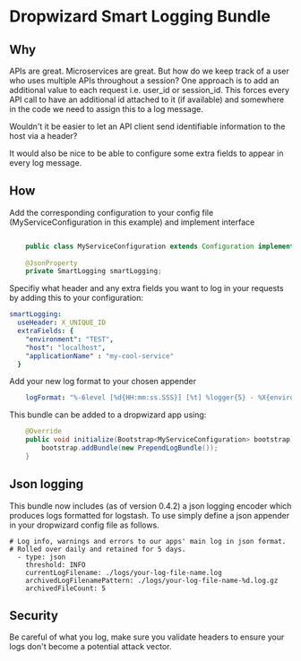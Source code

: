 # Dropwizard Smart Logging Bundle

## Why

APIs are great. Microservices are great. But how do we keep track of a user who uses multiple APIs throughout a session? 
One approach is to add an additional value to each request i.e. user_id or session_id. This forces every API call to have 
an additional id attached to it (if available) and somewhere in the code we need to assign this to a log message.

Wouldn't it be easier to let an API client send identifiable information to the host via a header?

It would also be nice to be able to configure some extra fields to appear in every log message.

## How

Add the corresponding configuration to your config file (MyServiceConfiguration in this example) and implement interface

```java

    public class MyServiceConfiguration extends Configuration implements PrependLogConfiguration
    
    @JsonProperty
    private SmartLogging smartLogging;
```

Specifiy what header and any extra fields you want to log in your requests by adding this to your configuration:

```YAML
smartLogging:
  useHeader: X_UNIQUE_ID
  extraFields: {
    "environment": "TEST",
    "host": "localhost",
    "applicationName" : "my-cool-service"
  }
```
Add your new log format to your chosen appender

```YAML
    logFormat: "%-6level [%d{HH:mm:ss.SSS}] [%t] %logger{5} - %X{environment} %X{host} %X{applicationName} %X{X_UNIQUE_ID} %msg %n"
```

This bundle can be added to a dropwizard app using:

```java
    @Override
    public void initialize(Bootstrap<MyServiceConfiguration> bootstrap) {
        bootstrap.addBundle(new PrependLogBundle());
    }
```

## Json logging
This bundle now includes (as of version 0.4.2) a json logging encoder which produces logs formatted for logstash. To use simply define a json appender in your dropwizard config file as follows.

```
# Log info, warnings and errors to our apps' main log in json format.
# Rolled over daily and retained for 5 days.
  - type: json
    threshold: INFO
    currentLogFilename: ./logs/your-log-file-name.log
    archivedLogFilenamePattern: ./logs/your-log-file-name-%d.log.gz
    archivedFileCount: 5
```

## Security

Be careful of what you log, make sure you validate headers to ensure your logs don't become a potential attack
vector.

